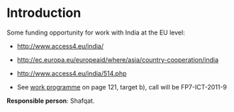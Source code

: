 # Introduction #

Some funding opportunity for work with India at the EU level:
  * http://www.access4.eu/india/
  * http://ec.europa.eu/europeaid/where/asia/country-cooperation/india
  * http://www.access4.eu/india/514.php


  * See [work programme](http://code.google.com/p/grammatical-framework/downloads/detail?name=3_2012_wp_cooperation_update_2011_wp_ict_en.pdf&can=2&q=) on page 121, target b), call will be FP7-ICT-2011-9

**Responsible person**: Shafqat.